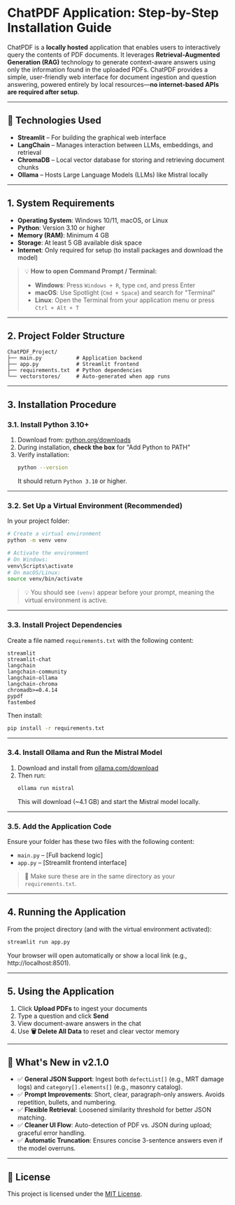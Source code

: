 # ChatPDF Application: Step-by-Step Installation Guide

ChatPDF is a **locally hosted** application that enables users to interactively query the contents of PDF documents. It leverages **Retrieval-Augmented Generation (RAG)** technology to generate context-aware answers using only the information found in the uploaded PDFs. ChatPDF provides a simple, user-friendly web interface for document ingestion and question answering, powered entirely by local resources—**no internet-based APIs are required after setup**.

---

## 🔧 Technologies Used

- **Streamlit** – For building the graphical web interface  
- **LangChain** – Manages interaction between LLMs, embeddings, and retrieval  
- **ChromaDB** – Local vector database for storing and retrieving document chunks  
- **Ollama** – Hosts Large Language Models (LLMs) like Mistral locally

---

## 1. System Requirements

- **Operating System**: Windows 10/11, macOS, or Linux  
- **Python**: Version 3.10 or higher  
- **Memory (RAM)**: Minimum 4 GB  
- **Storage**: At least 5 GB available disk space  
- **Internet**: Only required for setup (to install packages and download the model)

> 💡 **How to open Command Prompt / Terminal:**
> - **Windows**: Press `Windows + R`, type `cmd`, and press Enter  
> - **macOS**: Use Spotlight (`Cmd + Space`) and search for "Terminal"  
> - **Linux**: Open the Terminal from your application menu or press `Ctrl + Alt + T`

---

## 2. Project Folder Structure

```
ChatPDF_Project/
├── main.py           # Application backend
├── app.py            # Streamlit frontend
├── requirements.txt  # Python dependencies
└── vectorstores/     # Auto-generated when app runs
```

---

## 3. Installation Procedure

### 3.1. Install Python 3.10+

1. Download from: [python.org/downloads](https://www.python.org/downloads/)
2. During installation, **check the box** for "Add Python to PATH"
3. Verify installation:
   ```bash
   python --version
   ```
   It should return `Python 3.10` or higher.

---

### 3.2. Set Up a Virtual Environment (Recommended)

In your project folder:

```bash
# Create a virtual environment
python -m venv venv

# Activate the environment
# On Windows:
venv\Scripts\activate
# On macOS/Linux:
source venv/bin/activate
```

> 💡 You should see `(venv)` appear before your prompt, meaning the virtual environment is active.

---

### 3.3. Install Project Dependencies

Create a file named `requirements.txt` with the following content:

```text
streamlit
streamlit-chat
langchain
langchain-community
langchain-ollama
langchain-chroma
chromadb>=0.4.14
pypdf
fastembed
```

Then install:

```bash
pip install -r requirements.txt
```

---

### 3.4. Install Ollama and Run the Mistral Model

1. Download and install from [ollama.com/download](https://ollama.com/download)  
2. Then run:
   ```bash
   ollama run mistral
   ```
   This will download (~4.1 GB) and start the Mistral model locally.

---

### 3.5. Add the Application Code

Ensure your folder has these two files with the following content:

- `main.py` – [Full backend logic]
- `app.py` – [Streamlit frontend interface]

> 📁 Make sure these are in the same directory as your `requirements.txt`.

---

## 4. Running the Application

From the project directory (and with the virtual environment activated):

```bash
streamlit run app.py
```

Your browser will open automatically or show a local link (e.g., http://localhost:8501).

---

## 5. Using the Application

1. Click **Upload PDFs** to ingest your documents  
2. Type a question and click **Send**  
3. View document-aware answers in the chat  
4. Use **🗑️ Delete All Data** to reset and clear vector memory

---
## 🔄 What's New in v2.1.0

- ✅ **General JSON Support**: Ingest both `defectList[]` (e.g., MRT damage logs) and `category[].elements[]` (e.g., masonry catalog).
- ✅ **Prompt Improvements**: Short, clear, paragraph-only answers. Avoids repetition, bullets, and numbering.
- ✅ **Flexible Retrieval**: Loosened similarity threshold for better JSON matching.
- ✅ **Cleaner UI Flow**: Auto-detection of PDF vs. JSON during upload; graceful error handling.
- ✅ **Automatic Truncation**: Ensures concise 3-sentence answers even if the model overruns.
---

## 📄 License

This project is licensed under the [MIT License](LICENSE).
